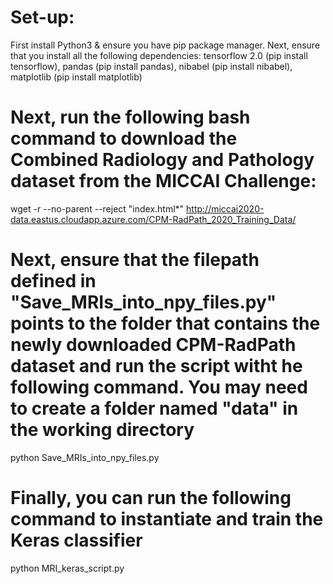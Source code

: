# Set-up:
First install Python3 & ensure you have pip package manager. Next, ensure that you install all the following dependencies: tensorflow 2.0 (pip install tensorflow), pandas (pip install pandas), nibabel (pip install nibabel), matplotlib (pip install matplotlib)

# Next, run the following bash command to download the Combined Radiology and Pathology dataset from the MICCAI Challenge:

wget -r --no-parent --reject "index.html*" http://miccai2020-data.eastus.cloudapp.azure.com/CPM-RadPath_2020_Training_Data/

# Next, ensure that the filepath defined in "Save_MRIs_into_npy_files.py" points to the folder that contains the newly downloaded CPM-RadPath dataset and run the script witht he following command.  You may need to create a folder named "data" in the working directory

python Save_MRIs_into_npy_files.py

# Finally, you can run the following command to instantiate and train the Keras classifier

python MRI_keras_script.py
